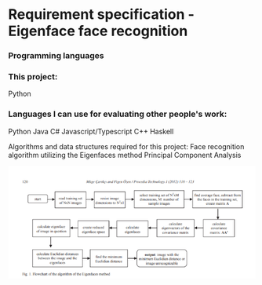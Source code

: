 # Requirement specification - Eigenface face recognition

### Programming languages
### This project: 
Python

### Languages I can use for evaluating other people's work:
Python
Java
C#
Javascript/Typescript
C++
Haskell

Algorithms and data structures required for this project:
Face recognition algorithm utilizing the Eigenfaces method
Principal Component Analysis

![eigenfaces process flow](https://github.com/ni-eminen/eigenface/blob/master/documentation/imgs/eigenfaces-algorithm.png)
